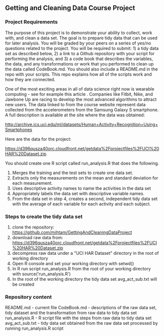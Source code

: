 ## Getting and Cleaning Data Course Project

### Project Requirements

The purpose of this project is to demonstrate your ability to collect, work with, and clean a data set. The goal is to prepare tidy data that can be used for later analysis. You will be graded by your peers on a series of yes/no questions related to the project. You will be required to submit: 1) a tidy data set as described below, 2) a link to a Github repository with your script for performing the analysis, and 3) a code book that describes the variables, the data, and any transformations or work that you performed to clean up the data called CodeBook.md. You should also include a README.md in the repo with your scripts. This repo explains how all of the scripts work and how they are connected.

One of the most exciting areas in all of data science right now is wearable computing - see for example this article . Companies like Fitbit, Nike, and Jawbone Up are racing to develop the most advanced algorithms to attract new users. The data linked to from the course website represent data collected from the accelerometers from the Samsung Galaxy S smartphone. A full description is available at the site where the data was obtained:

http://archive.ics.uci.edu/ml/datasets/Human+Activity+Recognition+Using+Smartphones

Here are the data for the project:

https://d396qusza40orc.cloudfront.net/getdata%2Fprojectfiles%2FUCI%20HAR%20Dataset.zip

You should create one R script called run_analysis.R that does the following.

1. Merges the training and the test sets to create one data set.
2. Extracts only the measurements on the mean and standard deviation for each measurement.
3. Uses descriptive activity names to name the activities in the data set
4. Appropriately labels the data set with descriptive variable names.
5. From the data set in step 4, creates a second, independent tidy data set with the average of each variable for each activity and each subject.

### Steps to create the tidy data set

1. clone the repository: https://github.com/mihtam/GettingAndCleaningDataProject
2. download raw data from: 
https://d396qusza40orc.cloudfront.net/getdata%2Fprojectfiles%2FUCI%20HAR%20Dataset.zip
3. decompress raw data under a "UCI HAR Dataset" directory in the root of working directory
4. Open R console and set your working directory with setwd()
5. In R run script run_analysis.R from the root of your working directory with source('run_analysis.R')
6. In the root of the working directory the tidy data set avg_act_sub.txt will be created

### Repository content

README.md - current file
CodeBook.md - descriptions of the raw data set, tidy dataset and the transformation from raw data to tidy data set
run_analysis.R - R script file with the steps from raw data to tidy data set
avg_act_sub.txt - tidy data set obtained from the raw data set processed by running run_analysis.R script
